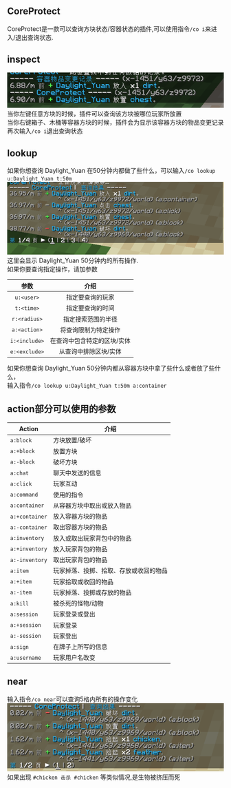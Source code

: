 ## CoreProtect
CoreProtect是一款可以查询方块状态/容器状态的插件,可以使用指令`/co i`来进入/退出查询状态.

## inspect
![](_images/coi.png)  
当你左键任意方块的时候，插件可以查询该方块被哪位玩家所放置  
当你右键箱子、木桶等容器方块的时候，插件会为显示该容器方块的物品变更记录  
再次输入`/co i`退出查询状态
## lookup
如果你想查询 Daylight_Yuan 在50分钟内都做了些什么，可以输入`/co lookup u:Daylight_Yuan t:50m`  
![](_images/lookup.png)  
这里会显示 Daylight_Yuan 50分钟内的所有操作.  
如果你要查询指定操作，请加参数

| 参数 | 介绍 |
| :---: | :---: |
| `u:<user>`  | 指定要查询的玩家 |
| `t:<time>`  | 指定要查询的时间 |
| `r:<radius>`| 指定搜索范围的半径 |
| `a:<action>`| 将查询限制为特定操作 |
| `i:<include>`| 在查询中包含特定的区块/实体 |
| `e:<exclude>`| 从查询中排除区块/实体|  

如果你想查询 Daylight_Yuan 50分钟内都从容器方块中拿了些什么或者放了些什么，  
输入指令`/co lookup u:Daylight_Yuan t:50m a:container`
## action部分可以使用的参数

| Action | 介绍 |
| --- | --- |
| `a:block` | 方块放置/破坏 |
| `a:+block` | 放置方块 |
| `a:-block` | 破坏方块 |
| `a:chat` | 聊天中发送的信息 |
| `a:click` | 玩家互动 |
| `a:command` | 使用的指令 |
| `a:container` | 从容器方块中取出或放入物品 |
| `a:+container` | 放入容器方块的物品 |
| `a:-container` | 取出容器方块的物品 |
| `a:inventory` | 放入或取出玩家背包中的物品 |
| `a:+inventory` | 放入玩家背包的物品 |
| `a:-inventory` | 取出玩家背包的物品 |
| `a:item` | 玩家掉落、投掷、拾取、存放或收回的物品 |
| `a:+item` | 玩家拾取或收回的物品 |
| `a:-item` | 玩家掉落、投掷或存放的物品 |
| `a:kill` | 被杀死的怪物/动物|
| `a:session` | 玩家登录或登出 |
| `a:+session` | 玩家登录 |
| `a:-session` | 玩家登出 |
| `a:sign` | 在牌子上所写的信息 |
| `a:username` | 玩家用户名改变 |  

## near
输入指令`/co near`可以查询5格内所有的操作变化  
![](_images/conear.png)  
如果出现 `#chicken 击杀 #chicken` 等类似情况,是生物被挤压而死  